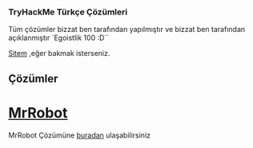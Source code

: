 ### TryHackMe Türkçe Çözümleri

Tüm çözümler bizzat ben tarafından yapılmıştır ve bizzat ben tarafından açıklanmıştır `Egoistlik 100 :D``

[Sitem](serdok1.github.io/serdok) ,eğer bakmak isterseniz.

## Çözümler

# [MrRobot](asdhah.com)

MrRobot Çözümüne [buradan](ajjj) ulaşabilirsiniz

